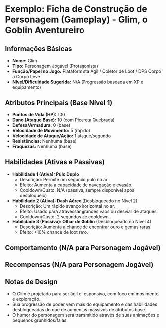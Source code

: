 # Exemplo: Ficha de Construção de Personagem (Gameplay) - Glim, o Goblin Aventureiro

## Informações Básicas
*   **Nome:** Glim
*   **Tipo:** Personagem Jogável (Protagonista)
*   **Função/Papel no Jogo:** Plataformista Ágil / Coletor de Loot / DPS Corpo a Corpo Leve
*   **Nível/Dificuldade Sugerida:** N/A (Progressão baseada em XP e equipamento)

## Atributos Principais (Base Nível 1)
*   **Pontos de Vida (HP):** 100
*   **Dano (Ataque Base):** 10 (com Picareta Quebrada)
*   **Defesa/Armadura:** 0 (base)
*   **Velocidade de Movimento:** 5 (rápido)
*   **Velocidade de Ataque/Ação:** 1 ataque/segundo
*   **Resistências:** Nenhuma (base)
*   **Fraquezas:** Nenhuma (base)

## Habilidades (Ativas e Passivas)
*   **Habilidade 1 (Ativa): Pulo Duplo**
    *   Descrição: Permite um segundo pulo no ar.
    *   Efeito: Aumenta a capacidade de navegação e evasão.
    *   Cooldown/Custo: N/A (passiva, sempre disponível após desbloqueio)
*   **Habilidade 2 (Ativa): Dash Aéreo** (Desbloqueado no Nível 2)
    *   Descrição: Um rápido avanço horizontal no ar.
    *   Efeito: Usado para atravessar grandes vãos ou desviar de ataques.
    *   Cooldown/Custo: 2 segundos de cooldown.
*   **Habilidade 3 (Passiva): Olhar de Goblin** (Desbloqueado no Nível 4)
    *   Descrição: Aumenta a chance de encontrar ouro e gemas raras.
    *   Efeito: +10% chance de loot raro.

## Comportamento (N/A para Personagem Jogável)

## Recompensas (N/A para Personagem Jogável)

## Notas de Design
*   O Glim é projetado para ser ágil e responsivo, com foco em movimento e exploração.
*   Sua progressão de poder vem mais do equipamento e das habilidades desbloqueadas do que de aumentos massivos de atributos base.
*   O humor do personagem será transmitido através de suas animações e pequenos grunhidos/falas.
